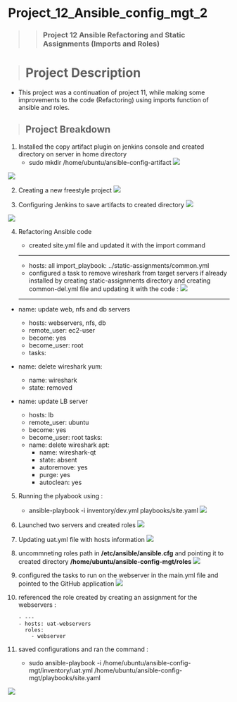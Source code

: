 # Project_12_Ansible_config_mgt_2

>>### Project 12 Ansible Refactoring and Static Assignments (Imports and Roles)

># Project Description
- This project was a continuation of project 11, while making some improvements to the code (Refactoring) using imports function of ansible and roles.

>## Project Breakdown

 1. Installed the copy artifact plugin on jenkins console and created directory on server in home directory 
    - sudo mkdir /home/ubuntu/ansible-config-artifact
![](/Screenshots/1.%20Creating%20ansible-config-artifact%20directory.png)

![](/Screenshots/2.%20Installing%20copy%20artifact%20plugin.png)

2. Creating a new freestyle project 
![](/Screenshots/3.%20Creating%20new%20freestyle%20project.png)

3. Configuring Jenkins to save artifacts to created directory 
![](/Screenshots/4.%20Configuring%20builds%20to%20keep%20.png)

![](/Screenshots/5.%20configuring%20build%20triggers%20to%20ansible%20project.png)

4. Refactoring Ansible code 
    - created site.yml file and updated it with the import command 
    ---
    - hosts: all
     import_playbook: ../static-assignments/common.yml
    - configured a task to remove wireshark from target servers if already installed by creating static-assignments directory and creating common-del.yml file and updating it with the code :
![](/Screenshots/12.%20using%20import_playbook%20command.png)

    - ---
  - name: update web, nfs and db servers
     -   hosts: webservers, nfs, db
     -   remote_user: ec2-user
     -   become: yes
     -   become_user: root
     -   tasks:
  - name: delete wireshark
    yum:
     -   name: wireshark
     -   state: removed

- name: update LB server
     -   hosts: lb
     -   remote_user: ubuntu
     -   become: yes
     -   become_user: root
  tasks:
  - name: delete wireshark
    apt:
     -  name: wireshark-qt
     -  state: absent
     -  autoremove: yes
     -  purge: yes
     -  autoclean: yes
5. Running the plyabook using :
    - ansible-playbook -i inventory/dev.yml playbooks/site.yaml
![](/Screenshots/11.%20Wireshark%20not%20present%20on%20server.png)

6. Launched two servers and created roles 
![](/Screenshots/13.%20creating%20roles%20directory.png)

7. Updating uat.yml file with hosts information 
![](/Screenshots/13.%20Updating%20inventory%20file%20with%20webserver%20hosts%20.png)

8. uncommneting roles path in **/etc/ansible/ansible.cfg** and pointing it to created directory **/home/ubuntu/ansible-config-mgt/roles**
![](/Screenshots/14.%20Uncommenting%20roles_path%20in%20ansible%20config%20file(1).png)

9. configured the tasks to run on the webserver in the main.yml file and pointed to the GitHub application 
![](/Screenshots/15.%20updating%20main.yml%20file%20to%20perform%20tasks%20.png)

10. referenced the role created by creating an assignment for the webservers :

        - ---
        - hosts: uat-webservers
          roles:
            - webserver
11. saved configurations and ran the command :

    - sudo ansible-playbook -i /home/ubuntu/ansible-config-mgt/inventory/uat.yml /home/ubuntu/ansible-config-mgt/playbooks/site.yaml

![](/Screenshots/16.%20site%20running%20on%20webserver.png)

